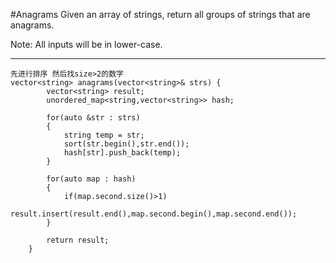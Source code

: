 #Anagrams
Given an array of strings, return all groups of strings that are anagrams.

Note: All inputs will be in lower-case.


---


```
先进行排序 然后找size>2的数字
vector<string> anagrams(vector<string>& strs) {
        vector<string> result;
        unordered_map<string,vector<string>> hash;
        
        for(auto &str : strs)
        {
            string temp = str;
            sort(str.begin(),str.end());
            hash[str].push_back(temp);
        }
        
        for(auto map : hash)
        {
            if(map.second.size()>1)
                result.insert(result.end(),map.second.begin(),map.second.end());
        }
        
        return result;
    }
```
